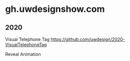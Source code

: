 # gh.uwdesignshow.com

## 2020
Visual Telephone Tag
https://github.com/uwdesign/2020-VisualTelephoneTag

Reveal Animation
